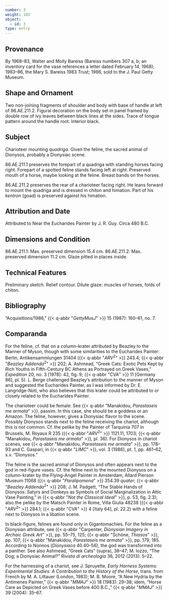 ```yaml
---
number: 3
weight: 103
object:
  - id: 3
type: entry
---
```

## Provenance

By 1968–83, Walter and Molly Bareiss (Bareiss numbers 307 a, b; an inventory card for the vase references a letter dated February 14, 1968); 1983–86, the Mary S. Bareiss 1983 Trust; 1986, sold to the J. Paul Getty Museum.

## Shape and Ornament

Two non-joining fragments of shoulder and body with base of handle at left of 86.AE.211.2. Figural decoration on the body set in panel framed by double row of ivy leaves between black lines at the sides. Trace of tongue pattern around the handle root. Interior black.

## Subject

Charioteer mounting *quadriga*. Given the feline, the sacred animal of Dionysos, probably a Dionysiac scene.

86.AE.211.1 preserves the forepart of a quadriga with standing horses facing right. Forepart of a spotted feline stands facing left at right. Preserved mouth of a horse, maybe looking at the feline. Breast bands on the horses.

86.AE.211.2 preserves the rear of a charioteer facing right. He leans forward to mount the quadriga and is dressed in chiton and himation. Part of his *kentron* (goad) is preserved against his himation.

## Attribution and Date

Attributed to Near the Eucharides Painter by J. R. Guy. Circa 480 B.C.

## Dimensions and Condition

86.AE.211.1: Max. preserved dimension 15.4 cm. 86.AE.211.2: Max. preserved dimension 11.2 cm. Glaze pitted in places inside.

## Technical Features

Preliminary sketch. Relief contour. Dilute glaze: muscles of horses, folds of chiton.

## Bibliography

“Acquisitions/1986,” {{< q-abbr "*GettyMusJ*" >}} 15 (1987): 160–61, no. 7.

## Comparanda

For the feline, cf. that on a column-krater attributed by Beazley to the Manner of Myson, though with some similarities to the Eucharides Painter: Berlin, Antikensammlungen 31404 ({{< q-abbr "*ARV*<sup>2</sup>" >}} 243.4; {{< q-abbr "*Beazley Addenda*<sup>2</sup>" >}} 202; A. Ashmead, “Greek Cats: Exotic Pets Kept by Rich Youths in Fifth-Century BC Athens as Portrayed on Greek Vases,” *Expedition* 20, no. 3 [1978]: 42, fig. 9; {{< q-abbr "*CVA*" >}} 11 [Germany 86], pl. 5). L. Berge challenged Beazley’s attribution to the manner of Myson and suggested the Eucharides Painter, as I was informed by Dr. E. Langridge-Noti, who also believes that this krater could be attributed to or closely related to the Eucharides Painter.

The charioteer could be female: See {{< q-abbr "Manakidou, *Parastaseis me armata*" >}}, passim. In this case, she should be a goddess or an Amazon. The feline, however, gives a Dionysiac flavor to the scene. Possibly Dionysos stands next to the feline receiving the chariot, although this is not common. Cf. the pelike by the Painter of Tarquinia 707 in Brussels, M. Royaux R 235 ({{< q-abbr "*ARV*<sup>2</sup>" >}} 1121.11, 1703; {{< q-abbr "Manakidou, *Parastaseis me armata*" >}}*,* pl. 36). For Dionysos in chariot scenes, see {{< q-abbr "Manakidou, *Parastaseis me armata*" >}}, pp. 178–93 and C. Gaspari, in {{< q-abbr "*LIMC*" >}}, vol. 3 (1986), pt. 1, pp. 461–62, s.v. “Dionysos.”

The feline is the sacred animal of Dionysos and often appears next to the god in red-figure vases. Cf. the feline next to the mounted Dionysos on a column-krater by the Flying-Angel Painter in Amsterdam, Allard Pierson Museum 11068 ({{< q-abbr "*Paralipomena*" >}} 354.39 *quater*; {{< q-abbr "*Beazley Addenda*<sup>2</sup>" >}} 208; J. M. Padgett, “The Stable Hands of Dionysos: Satyrs and Donkeys as Symbols of Social Marginalization in Attic Vase Painting,” in {{< q-abbr "*Not the Classical Ideal*" >}}, p. 53, fig. 2.3); also the pelike by the Matsch Painter in Rome, Villa Giulia 48238 ({{< q-abbr "*ARV*<sup>2</sup>" >}} 284.1; {{< q-abbr "*CVA*" >}} 4 [Italy 64], pl. 22.2) with a feline next to Dionysos in a libation scene.

In black-figure, felines are found only in Gigantomachies. For the feline as a Dionysian attribute, see {{< q-abbr "Carpenter, *Dionysian Imagery in Archaic Greek Art*" >}}, pp. 55–75, 125; {{< q-abbr "Schöne, *Thiasos*" >}}, pp. 107; {{< q-abbr "Manakidou, *Parastaseis me armata*" >}}, pp. 179, 185. According to Nonnos (*Dionysiaca* 40.40–56), the god was transformed into a panther. See also Ashmead, “Greek Cats” (supra), 38–47; M. Iozzo, “The Dog; a Dionysiac Animal?” *Rivista di archeologia* 36, 2012 (2013): 5–22.

For the harnessing of a chariot, see J. Spruyette, *Early Harness Systems: Experimental Studies: A Contribution to the History of the Horse*, trans. from French by M. A. Littauer (London, 1983); M. B. Moore, “A New Hydria by the Antimenes Painter,” {{< q-abbr "*MMAJ*" >}} 18 (1983): 29–38; idem, “Horse Care as Depicted on Greek Vases before 400 B.C.,” {{< q-abbr "*MMAJ*" >}} 39 (2004): 35–67.
